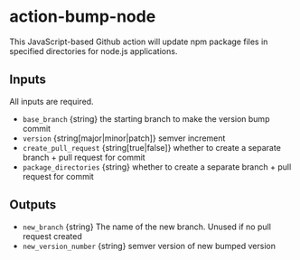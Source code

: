# action-bump-node

This JavaScript-based Github action will update npm package files in specified directories for node.js applications.

## Inputs

All inputs are required.

* `base_branch` {string} the starting branch to make the version bump commit
* `version` {string[major|minor|patch]} semver increment
* `create_pull_request` {string[true|false]} whether to create a separate branch + pull request for commit
* `package_directories` {string} whether to create a separate branch + pull request for commit

## Outputs

* `new_branch` {string} The name of the new branch. Unused if no pull request created
* `new_version_number` {string} semver version of new bumped version